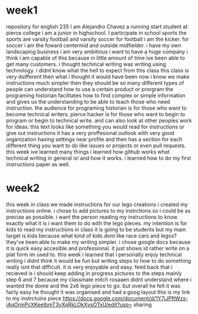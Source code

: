 # week1
repository for english 235 
I am Alejandro Chavez a running start student at pierce college i am a junior in highschool. I participate in school sports the sports are varsity football and varsity soccer for football i am the kicker. for soccer i am the foward centermid and outside midfielder. i have my own landscaping business i am very ambitious i want to have a huge company i think i am capable of this because in little amount of time ive been able to get many customers.
i thought techincal writing was writing using technology. i didnt know what the hell to expect from this class this class is very dsifferent then what i thought it would have been now i know we make instructions much simpler then they should be so many different types of people can understand how to use a certain product or prorgram 
the programing historian facilitates how to find complex or simple information and gives us the understanding to be able to teach those who need instruction. the audience for programing historian is for those who want to become technical writers. pierce hacker is for those who want to begin to program or begin to technical write. and can also look at other peoples work for ideas.
this text looks like something you would read for instructions or give out instructions it has a very proffesional outlook with very good organization having settings near profile and then has a section for each different thing you want to do like issues or projects or even pull requests.
this week ive learned many things i learned how github works what technical writing in general is! and how it works. i learned how to do my first instructions paper as well.


# week2
this week in class we made instructions for our lego creations i created my instructions online. i chose to add pictures to my instrctions so i could be as precise as possible. i want the person reading my instructions to know exactly what it is i want them to do with the lego pieces. 
my intention is for kids to read my instructions in class it is going to be students but my main target is kids because what kind of kids dont like race cars and legos? they've been able to make my writing simpler.
i chose google docs because it is quick easy accesible and professional. it just shows id rather write on a plat form im used to.
this week i learned that i personally enjoy technical writing i didnt think it would be fun but writing steps to how to do something really isnt that difficult. it is very enjoyable and easy.
feed back that i recieved is i should keep adding in progress pictures to the steps mainly step 6 and 7 because my classmate mitch rosaaen didnt understand where i wanted the dome and the 2x6 lego piece to go. but overall he felt it was fairly easy he thought it was organised and had a goog layout 
this is my link to my instrctuins piece
https://docs.google.com/document/d/1Y7jJPftWzs-iAqOrmPcXKeeIbmT3vXqRkLOkXvsOTxU/edit?usp=
sharing
